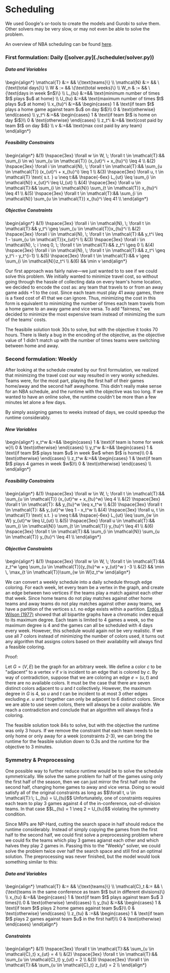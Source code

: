 <h1>Scheduling</h1>
We used Google's or-tools to create the models and Gurobi to solve them. Other solvers may be very slow, or may not even be able to solve the problem.

An overview of NBA scheduling can be found [here](https://www.nbastuffer.com/analytics101/how-the-nba-schedule-is-made/).

<h3>First formulation: Daily ([solver.py](./scheduler/solver.py))</h3>

<h5>Data and Variables</h5>
\begin{align*}
  \mathcal{T} &:= && \{\text{teams}\} \\
  \mathcal{N} &:= && \{\text{total days}\} \\
  W & := && \{\text{total weeks}\} \\
  W_n & := && \{\text{days in week $n$}\} \\
  L_{tu} &:=&& \text{minimum number of times $t$ plays $u$ at home} \\
  U_{tu} &:=&& \text{maximum number of times $t$ plays $u$ at home} \\
  x_{tu}^i  &:=&&
    \begin{cases}
      1 & \text{if team $t$ plays a home game against team $u$ on day $i$}\\
      0 & \text{otherwise}
    \end{cases} \\
    y_t^i &:=&&
    \begin{cases}
      1 & \text{if team $t$ is home on day $i$}\\
      0 & \text{otherwise}
    \end{cases} \\
    z_t^i &:=&& \text{cost paid by team $t$ on day $i$} \\
    v &:=&& \text{max cost paid by any team}
\end{align*}

<h5>Feasibility Constraints</h5>
\begin{align*}
 &(1) \hspace{3ex} \forall w \in W, \; \forall t \in \mathcal{T}:&& \sum_{i \in w} \sum_{u \in \mathcal{T}} (x_{ut}^i + x_{tu}^i) \leq 4 \\
 &(2) \hspace{3ex} \forall i \in \mathcal{N}, \; \forall t \in \mathcal{T}:&& \sum_{u \in \mathcal{T}} (x_{ut}^i + x_{tu}^i) \leq 1 \\
 &(3) \hspace{3ex} \forall u, t \in \mathcal{T} \text{ s.t. } u \neq t:&& \hspace{-6ex} L_{ut} \leq \sum_{i \in \mathcal{N}} x_{ut}^i \leq U_{ut} \\
 &(4) \hspace{3ex} \forall u \in \mathcal{T}:&& \sum_{i \in \mathcal{N}} \sum_{t \in \mathcal{T}} x_{tu}^i \leq 41 \\
 &(5) \hspace{3ex} \forall t \in \mathcal{T}:&& \sum_{i \in \mathcal{N}} \sum_{u \in \mathcal{T}} x_{tu}^i \leq 41 \\
\end{align*}

<h5>Objective Constraints</h5>
\begin{align*}
 &(1) \hspace{3ex} \forall i \in \mathcal{N}, \; \forall t \in \mathcal{T}:&& y_t^i \geq \sum_{u \in \mathcal{T}}x_{tu}^i \\
 &(2) \hspace{3ex} \forall i \in \mathcal{N}, \; \forall t \in \mathcal{T}:&& y_t^i \leq 1 - \sum_{u \in \mathcal{T}}x_{ut}^i \\
 &(3) \hspace{3ex} \forall i \in \mathcal{N}, \; i \neq 0, \; \forall t \in \mathcal{T}:&&  z_t^i \geq 0 \\
 &(4) \hspace{3ex} \forall i \in \mathcal{N}, \; \forall t \in \mathcal{T}:&&  z_t^i \geq y_t^i - y_t^{i-1} \\
 &(5) \hspace{3ex} \forall t \in \mathcal{T}:&&  v \geq \sum_{i \in \mathcal{N}}z_t^i \\
 &(6) && \min v
\end{align*}

Our first approach was fairly naive—we just wanted to to see if we could solve this problem. We initially wanted to minimize travel cost, so without going through the hassle of collecting data on every team's home location, we decided to encode the cost as: any team that travels to or from an away game adds +1 to the cost. Since each team must play 41 away games, there is a fixed cost of 41 that we can ignore. Thus, minimizing the cost in this form is equivalent to minimizing the number of times each team travels from a home game to an away game and vice versa. To add "fairness," we decided to minimize the most expensive team instead of minimizing the sum of the teams' costs.

The feasibile solution took 30s to solve, but with the objective it tooks 70 hours. There is likely a bug in the encoding of the objective, as the objective value of 1 didn't match up with the number of times teams were switching between home and away.

<h3>Second formulation: Weekly</h3>
After looking at the schedule created by our first formulation, we realized that minimizing the travel cost our way resulted in very wonky schedules. Teams were, for the most part, playing the first half of their games home/away and the second half away/home. This didn't really make sense for an NBA schedule, and the runtime with the objective was too long. If we wanted to have an online solve, the runtime couldn't be more than a few minutes let alone a few days.

By simply assigning games to weeks instead of days, we could speedup the runtime considerably.

<h5>New Variables</h5>
\begin{align*}
  x_t^w  &:=&&
    \begin{cases}
      1 & \text{if team is home for week w}\\
      0 & \text{otherwise}
    \end{cases} \\
  y_t^w &:=&&
    \begin{cases}
      1 & \text{if team $t$ plays team $u$ in week $w$ when $t$ is home}\\
      0 & \text{otherwise}
    \end{cases} \\
  z_t^w &:=&& \begin{cases}
      1 & \text{if team $t$ plays 4 games in week $w$}\\
      0 & \text{otherwise}
    \end{cases} \\
\end{align*}

<h5>Feasibility Constraints</h5>
\begin{align*}
 &(1) \hspace{3ex} \forall w \in W, \; \forall t \in \mathcal{T}:&& \sum_{u \in \mathcal{T}} (x_{ut}^w + x_{tu}^w) \leq 4 \\
 &(2) \hspace{3ex} \forall t \in \mathcal{T}: && y_{tu}^w \leq x_t^w \\
 &(3) \hspace{3ex} \forall t \in \mathcal{T}: && y_{ut}^w \leq 1 - x_t^w \\
 &(4) \hspace{3ex} \forall u, t \in \mathcal{T} \text{ s.t. } u \neq t:&& \hspace{-6ex} L_{ut} \leq \sum_{w \in W} y_{ut}^w \leq U_{ut} \\
 &(5) \hspace{3ex} \forall u \in \mathcal{T}:&& \sum_{i \in \mathcal{N}} \sum_{t \in \mathcal{T}} y_{tu}^i \leq 41 \\
 &(6) \hspace{3ex} \forall t \in \mathcal{T}:&& \sum_{i \in \mathcal{N}} \sum_{u \in \mathcal{T}} y_{tu}^i \leq 41 \\
\end{align*}

<h5>Objective Constraints</h5>
\begin{align*}
 &(1) \hspace{3ex} \forall w \in W, \; \forall t \in \mathcal{T}:&& z_t^w \geq \sum_{u \in \mathcal{T}}(y_{tu}^w + y_{ut}^w ) -3 \\
 &(2) && \min \, \max_{t \in \mathcal{T}}\sum_{w \in W}z_t^w
\end{align*}

We can convert a weekly schedule into a daily schedule through edge coloring. For each week, let every team be a vertex in the graph, and create an edge between two vertices if the teams play a match against each other that week. Since home teams do not play matches against other home teams and away teams do not play matches against other away teams, we have a partition of the vertices s.t. no edge exists within a partition. [Erdős & Wilson (1977)](https://www.renyi.hu/~p_erdos/1977-20.pdf) showed that all bipartite graphs have a chromatic index equal to its maximum degree. Each team is limited to 4 games a week, so the maximum degree is 4 and the games can all be scheduled with 4 days every week. However, this schedule would again not be very realistic. If we use all 7 colors instead of minimizing the number of colors used, it turns out any algorithm that assigns colors based on their availability will always find a feasible coloring.

Proof:

Let $G = (V, E)$ be the graph for an arbitrary week. We define a color $c$ to be "adjacent" to a vertex $v$ if $v$ is incident to an edge that is colored by $c$. By way of contradiction, suppose that we are coloring an edge $e = (u ,t)$ and there are no available colors. It must be the case that there are seven distinct colors adjacent to $u$ and $t$ collectively. However, the maximum degree in $G$ is 4, so $u$ and $t$ can be incident to at most 3 other edges excluding $e$. $u$ and $t$ together can only be adjacent to 6 distinct colors. Since we are able to use seven colors, there will always be a color available. We reach a contradiction and conclude that an algorithm will always find a coloring.

The feasible solution took 84s to solve, but with the objective the runtime was only 3 hours. If we remove the constraint that each team needs to be only home or only away for a week (constraints 2-3), we can bring the runtime for the feasible solution down to 0.3s and the runtime for the objective to 3 minutes.

<h3>Symmetry & Preprocessing</h3>
One possible way to further reduce runtime would be to solve the schedule symmetrically. We solve the same problem for half of the games using only the first half of the season, then we can just mirror the first half onto the second half, changing home games to away and vice versa. Doing so would satisfy all of the original constraints as long as
$$\forall t, u \in \mathcal{T}:\; L_{tu} = U_{tu}$$
Unfortunately, one of constraints requires each team to play 3 games against 4 of the in-conference, out-of-division teams. In that case
$$L_{tu} = 1 \neq 2 = U_{tu}$$
violating the symmetry condition.


Since MIPs are NP-Hard, cutting the search space in half should reduce the runtime considerably. Instead of simply copying the games from the first half to the second half, we could first solve a preprocessing problem where we could fix the teams which play 3 games agianst each other and which halves they play 2 games in. Passing this to the "Weekly" solver, we could solve the problem twice over half the search space and still find an optimal solution. The preprocessing was never finished, but the model would look something similar to this:

<h5>Data and Variables</h5>
\begin{align*}
  \mathcal{T} &:= && \{\text{teams}\} \\
  \mathcal{C}_t &:= && \{\text{teams in the same conference as team $t$ but in different divisions}\} \\
  x_{tu}  &:=&&
    \begin{cases}
      1 & \text{if team $t$ plays against team $u$ 3 times}\\
      0 & \text{otherwise}
    \end{cases} \\
  y_{tu}  &:=&&
    \begin{cases}
      1 & \text{if team $t$ plays 2 home games against team $u$}\\
      0 & \text{otherwise}
    \end{cases} \\
  z_{tu} & :=&&
  \begin{cases}
      1 & \text{if team $t$ plays 2 games against team $u$ in the first half}\\
      0 & \text{otherwise}
    \end{cases}
\end{align*}

<h5>Constraints</h5>
\begin{align*}
 &(1) \hspace{3ex} \forall t \in \mathcal{T}:&& \sum_{u \in \mathcal{C}_t} x_{ut} = 4 \\
 &(2) \hspace{3ex} \forall t \in \mathcal{T}:&& \sum_{u \in \mathcal{C}_t} y_{ut} = 2 \\
 &(3) \hspace{3ex} \forall t \in \mathcal{T}:&& \sum_{u \in \mathcal{C}_t} z_{ut} = 2 \\
\end{align*}
